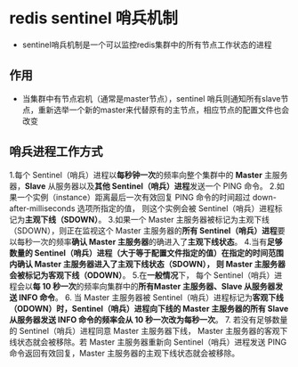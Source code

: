 # redis sentinel 哨兵机制

* sentinel哨兵机制是一个可以监控redis集群中的所有节点工作状态的进程

## 作用
  * 当集群中有节点宕机（通常是master节点），sentinel 哨兵则通知所有slave节点，重新选举一个新的master来代替原有的主节点，相应节点的配置文件也会改变


## 哨兵进程工作方式
  1.每个 Sentinel（哨兵）进程以**每秒钟一次**的频率向整个集群中的 **Master** 主服务器，**Slave** 从服务器以及**其他 Sentinel（哨兵）进程**发送一个 PING 命令。
  2.如果一个实例（instance）距离最后一次有效回复 PING 命令的时间超过 down-after-milliseconds 选项所指定的值， 则这个实例会被 Sentinel（哨兵）进程标记为**主观下线（SDOWN）**。
  3.如果一个 Master 主服务器被标记为主观下线（SDOWN），则正在监视这个 Master 主服务器的**所有 Sentinel（哨兵）进程**要以每秒一次的频率**确认 Master 主服务器**的确进入了**主观下线状态**。
  4.当有**足够数量的 Sentinel（哨兵）**进程（大于等于配置文件指定的值）在指定的时间范围内确认 Master 主服务器进入了主观下线状态（SDOWN）， 则 Master 主服务器会被标记为**客观下线（ODOWN）**。
  5.在**一般情况**下， 每个 Sentinel（哨兵）进程会以**每 10 秒一次**的频率向集群中的**所有Master 主服务器、Slave 从服务器发送 INFO 命令**。
  6. 当 Master 主服务器被 Sentinel（哨兵）进程标记为**客观下线（ODOWN）**时，Sentinel（哨兵）进程向下线的 Master 主服务器的所有 Slave 从服务器发送 INFO 命令的频率会**从 10 秒一次改为每秒一次**。
  7. 若没有足够数量的 Sentinel（哨兵）进程同意 Master 主服务器下线， Master 主服务器的客观下线状态就会被移除。若 Master 主服务器重新向 Sentinel（哨兵）进程发送 PING 命令返回有效回复，Master 主服务器的主观下线状态就会被移除。
        
        
        
